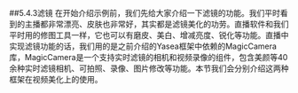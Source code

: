##5.4.3滤镜
在开始介绍示例前，我们先给大家介绍一下滤镜的功能。我们平时看到的主播都非常漂亮、皮肤也非常好，其实都是滤镜美化的功劳。直播软件和我们平时用的修图工具一样，它也可以有磨皮、美白、增减亮度、锐化等功能。直播中实现滤镜功能的话，我们用的是之前介绍的Yasea框架中依赖的MagicCamera库，MagicCamera是一个支持实时滤镜的相机和视频录像的组件，包含美颜等40余种实时滤镜相机、可拍照、录像、图片修改等功能。本节我们会分别介绍这两种框架在视频美化上的使用。
